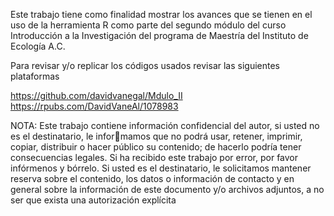 Este trabajo tiene como finalidad mostrar los avances que se tienen en el uso de la herramienta R como
parte del segundo módulo del curso Introducción a la Investigación del programa de Maestría del Instituto
de Ecología A.C.

Para revisar y/o replicar los códigos usados revisar las siguientes plataformas

https://github.com/davidvanegal/Mdulo_II
https://rpubs.com/DavidVaneAl/1078983

NOTA: Este trabajo contiene información confidencial del autor, si usted no es el destinatario, le informamos que no podrá usar, retener, imprimir, copiar, distribuir o hacer público su contenido; de hacerlo
podría tener consecuencias legales. Si ha recibido este trabajo por error, por favor infórmenos y bórrelo.
Si usted es el destinatario, le solicitamos mantener reserva sobre el contenido, los datos o información de
contacto y en general sobre la información de este documento y/o archivos adjuntos, a no ser que exista una
autorización explícita
